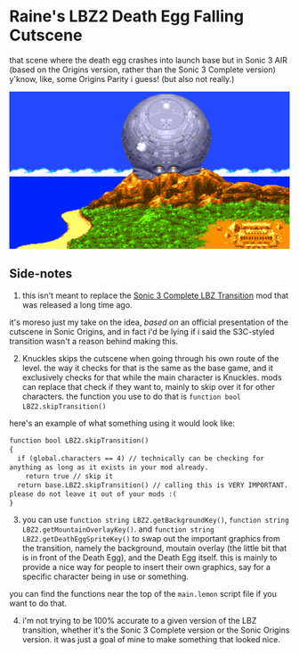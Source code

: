 # Raine's LBZ2 Death Egg Falling Cutscene
that scene where the death egg crashes into launch base but in Sonic 3 AIR (based on the Origins version, rather than the Sonic 3 Complete version)
y'know, like, some Origins Parity i guess! (but also not really.)

![mod in use](https://github.com/nabbup/LBZ2DeathEggFalling/blob/1f9978a866e6a1abca26452f66024694f2d676fb/mod%20in%20use.png)

## Side-notes
1. this isn't meant to replace the [Sonic 3 Complete LBZ Transition](https://gamebanana.com/wips/51834) mod that was released a long time ago.

it's moreso just my take on the idea, *based on* an official presentation of the cutscene in Sonic Origins, and in fact i'd be lying if i said the S3C-styled transition wasn't a reason behind making this.

2. Knuckles skips the cutscene when going through his own route of the level. the way it checks for that is the same as the base game, and it exclusively checks for that while the main character is Knuckles. mods can replace that check if they want to, mainly to skip over it for other characters. the function you use to do that is `function bool LBZ2.skipTransition()`

here's an example of what something using it would look like:
```
function bool LBZ2.skipTransition()
{
  if (global.characters == 4) // technically can be checking for anything as long as it exists in your mod already.
    return true // skip it
  return base.LBZ2.skipTransition() // calling this is VERY IMPORTANT. please do not leave it out of your mods :(
}
```
3. you can use `function string LBZ2.getBackgroundKey()`, `function string LBZ2.getMountainOverlayKey()`. and `function string LBZ2.getDeathEggSpriteKey()` to swap out the important graphics from the transition, namely the background, moutain overlay (the little bit that is in front of the Death Egg), and the Death Egg itself. this is mainly to provide a nice way for people to insert their own graphics, say for a specific character being in use or something.

you can find the functions near the top of the `main.lemon` script file if you want to do that.

4. i'm not trying to be 100% accurate to a given version of the LBZ transition, whether it's the Sonic 3 Complete version or the Sonic Origins version. it was just a goal of mine to make something that looked nice.
